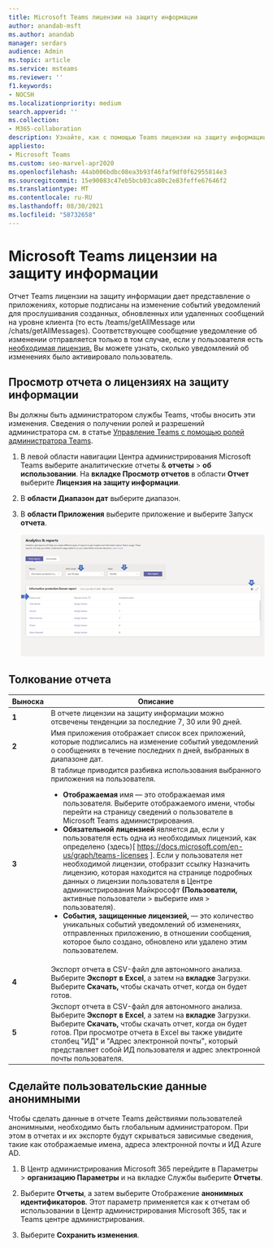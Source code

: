 ```yaml
---
title: Microsoft Teams лицензии на защиту информации
author: anandab-msft
ms.author: anandab
manager: serdars
audience: Admin
ms.topic: article
ms.service: msteams
ms.reviewer: ''
f1.keywords:
- NOCSH
ms.localizationpriority: medium
search.appverid: ''
ms.collection:
- M365-collaboration
description: Узнайте, как с помощью Teams лицензии на защиту информации в Центре администрирования Microsoft Teams, чтобы узнать, как приложения в организации используют API уведомлений о подписке на изменение.
appliesto:
- Microsoft Teams
ms.custom: seo-marvel-apr2020
ms.openlocfilehash: 44ab006bdbc08ea3b93f46faf9df0f62955814e3
ms.sourcegitcommit: 15e90083c47eb5bcb03ca80c2e83feffe67646f2
ms.translationtype: MT
ms.contentlocale: ru-RU
ms.lasthandoff: 08/30/2021
ms.locfileid: "58732658"
---
```

# <a name="microsoft-teams-information-protection-license-report"></a>Microsoft Teams лицензии на защиту информации

Отчет Teams лицензии на защиту информации дает [](/graph/api/resources/subscription?view=graph-rest-1.0) представление о [](/graph/api/resources/webhooks?view=graph-rest-1.0) приложениях, которые подписаны на изменение событий уведомлений для прослушивания созданных, обновленных или удаленных сообщений на уровне клиента (то есть /teams/getAllMessage или /chats/getAllMessages). Соответствующее сообщение уведомление об изменении отправляется только в том случае, если у пользователя есть [необходимая лицензия.](/graph/teams-licenses)  Вы можете узнать, сколько уведомлений об изменениях было активировало пользователь.


## <a name="view-the-information-protection-license-report"></a>Просмотр отчета о лицензиях на защиту информации

Вы должны быть администратором службы Teams, чтобы вносить эти изменения. Сведения о получении ролей и разрешений администратора см. в статье [Управление Teams с помощью ролей администратора Teams](../using-admin-roles.md).

1. В левой области навигации Центра администрирования Microsoft Teams выберите аналитические отчеты & **отчеты**  >  **об использовании**. На **вкладке Просмотр отчетов** в области **Отчет** выберите **Лицензия на защиту информации**.
2. В **области Диапазон дат** выберите диапазон.
3. В **области Приложения** выберите приложение и выберите Запуск **отчета**.

    ![Снимок экрана: Teams лицензии на защиту информации в центре Teams с помощью перетаксовок.](../media/teams-info-protection-license-report-with-callouts.png "Снимок экрана: Teams лицензии на защиту информации в Центре администрирования Teams с помощью перетаксовок")

## <a name="interpret-the-report"></a>Толкование отчета

|Выноска |Описание  |
|--------|-------------|
|**1**   |В отчете лицензии на защиту информации можно отсвечены тенденции за последние 7, 30 или 90 дней. |
|**2**   |Имя приложения отображает список всех приложений, которые подписались на изменение событий уведомлений о сообщениях в течение последних n дней, выбранных в диапазоне дат. |
|**3**   |В таблице приводится разбивка использования выбранного приложения на пользователя.<ul><li>**Отображаемая** имя — это отображаемая имя пользователя. Выберите отображаемого имени, чтобы перейти на страницу сведений о пользователе в Microsoft Teams администрирования.</li><li>**Обязательной лицензией** является да, если у пользователя есть одна из необходимых лицензий, как определено (здесь)[ https://docs.microsoft.com/en-us/graph/teams-licenses ]. Если у пользователя нет необходимой лицензии, отобразит ссылку Назначить лицензию, которая находится на странице подробных данных о лицензии пользователя в Центре администрирования Майкрософт **(Пользователи,** активные пользователи > выберите имя   >   пользователя).</li><li>**События, защищенные лицензией,** — это количество уникальных событий уведомлений об изменениях, отправленных приложению, в отношении сообщения, которое было создано, обновлено или удалено этим пользователем.</li></ul> |
|**4**   |Экспорт отчета в CSV-файл для автономного анализа. Выберите **Экспорт в Excel**, а затем на **вкладке** Загрузки. Выберите **Скачать,** чтобы скачать отчет, когда он будет готов. |
|**5**   |Экспорт отчета в CSV-файл для автономного анализа. Выберите **Экспорт в Excel**, а затем на **вкладке** Загрузки. Выберите **Скачать,** чтобы скачать отчет, когда он будет готов. При просмотре отчета в Excel вы также увидите столбец "ИД" и "Адрес электронной почты", который представляет собой ИД пользователя и адрес электронной почты пользователя.   |

## <a name="make-the-user-specific-data-anonymous"></a>Сделайте пользовательские данные анонимными

Чтобы сделать данные в отчете Teams действиями пользователей анонимными, необходимо быть глобальным администратором. При этом в отчетах и их экспорте будут скрываться зависимые сведения, такие как отображаемые имена, адреса электронной почты и ИД Azure AD.

1. В Центр администрирования Microsoft 365 перейдите в  Параметры \> **организацию Параметры** и на вкладке  Службы выберите **Отчеты**.
    
2. Выберите **Отчеты**, а затем выберите Отображение **анонимных идентификаторов**. Этот параметр применяется как к отчетам об использовании в Центр администрирования Microsoft 365, так и Teams центре администрирования.
  
3. Выберите **Сохранить изменения**.
